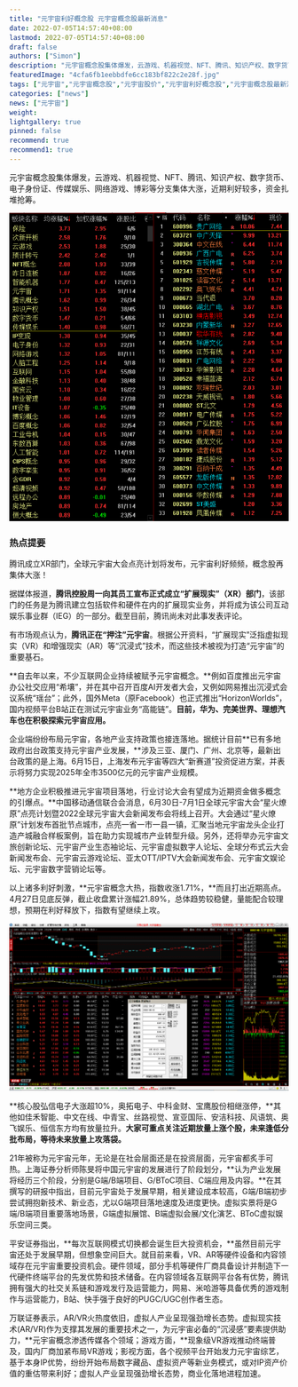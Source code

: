 ```yaml
---
title: "元宇宙利好概念股 元宇宙概念股最新消息"
date: 2022-07-05T14:57:40+08:00
lastmod: 2022-07-05T14:57:40+08:00
draft: false
authors: ["Simon"]
description: "元宇宙概念股集体爆发，云游戏、机器视觉、NFT、腾讯、知识产权、数字货币、电子身份证、传媒娱乐、网络游戏、博彩等分支集体大涨，近期利好较多，资金扎堆抢筹。"
featuredImage: "4cfa6fb1eebbdfe6cc183bf822c2e28f.jpg"
tags: ["元宇宙","元宇宙概念股","元宇宙股价","元宇宙利好概念股","元宇宙概念股最新消息","元宇宙股票"]
categories: ["news"]
news: ["元宇宙"]
weight: 
lightgallery: true
pinned: false
recommend: true
recommend1: true
---
```


元宇宙概念股集体爆发，云游戏、机器视觉、NFT、腾讯、知识产权、数字货币、电子身份证、传媒娱乐、网络游戏、博彩等分支集体大涨，近期利好较多，资金扎堆抢筹。

![配图](e809c0b72d03425ca37d4e743e080460.png)

### 热点提要

腾讯成立XR部门，全球元宇宙大会点亮计划将发布，元宇宙利好频频，概念股再集体大涨！

据媒体报道，**腾讯控股周一向其员工宣布正式成立“扩展现实”（XR）部门**，该部门的任务是为腾讯建立包括软件和硬件在内的扩展现实业务，并将成为该公司互动娱乐事业群（IEG）的一部分。截至目前，腾讯尚未对此事发表评论。

有市场观点认为，**腾讯正在“押注”元宇宙**。根据公开资料，“扩展现实”泛指虚拟现实（VR）和增强现实（AR）等“沉浸式”技术，而这些技术被视为打造“元宇宙”的重要基石。

**自去年以来，不少互联网企业持续被赋予元宇宙概念。**例如百度推出元宇宙办公社交应用“希壤”，并在其中召开百度AI开发者大会，又例如网易推出沉浸式会议系统“瑶台”；此外，国外Meta（原Facebook）也正式推出“HorizonWorlds”，国内视频平台B站正在测试元宇宙业务“高能链”。**目前，华为、完美世界、理想汽车也在积极探索元宇宙应用。**

企业端纷纷布局元宇宙，各地产业支持政策也接连落地。据统计目前**已有多地政府出台政策支持元宇宙产业发展，**涉及三亚、厦门、广州、北京等，最新出台政策的是上海。6月15日，上海发布元宇宙等四大“新赛道”投资促进方案，并表示将努力实现2025年全市3500亿元的元宇宙产业规模。

**地方企业积极推进元宇宙项目落地，行业讨论大会有望成为近期资金做多概念的引爆点。**中国移动通信联合会消息，6月30日-7月1日全球元宇宙大会“星火燎原”点亮计划暨2022全球元宇宙大会新闻发布会将线上召开。大会通过“星火燎原”计划发布首批节点城市，点亮一省一市一县一镇，汇聚当地元宇宙龙头企业打造产城融合样板案例，旨在助力实现城市产业转型升级。另外，还将举办元宇宙文旅创新论坛、元宇宙产业生态袖论坛、元宇宙虚拟数字人论坛、全球分布式云大会新闻发布会、元宇宙云游戏论坛、亚太OTT/IPTV大会新闻发布会、元宇宙文娱论坛、元宇宙数字营销论坛等。

以上诸多利好刺激，**元宇宙概念大热，指数收涨1.71%，**而且打出近期高点。4月27日见底反弹，截止收盘累计涨幅21.89%，总体趋势较稳健，量能配合较理想，预期在利好释放下，指数有望继续上攻。

![配图](bc5f9b61fc1a4deda99150a9292b0237.png)

**核心股弘信电子大涨超10%，奥拓电子、中科金财、宝鹰股份相继涨停，**其他如佳禾智能、中文在线、中青宝、丝路视觉、宣亚国际、安洁科技、风语筑、奥飞娱乐、恒信东方均有放量拉升。**大家可重点关注近期放量上涨个股，未来逢低分批布局，等待未来放量上攻落袋。**

21年被称为元宇宙元年，无论是在社会层面还是在投资层面，元宇宙都炙手可热。上海证券分析师陈旻将中国元宇宙的发展进行了阶段划分，**认为产业发展将经历三个阶段，分别是G端/B端项目、G/BToC项目、C端应用及内容。**在其撰写的研报中指出，目前元宇宙处于发展早期，相关建设成本较高，G端/B端初步尝试拥抱新技术、新业态，尤以G端项目落地速度及进度更快。虚拟实景将是G端/B端项目重要落地场景，G端虚拟展馆、B端虚拟会展/文化演艺、BToC虚拟娱乐空间三类。

平安证券指出，**每次互联网模式切换都会诞生巨大投资机会，**虽然目前元宇宙还处于发展早期，但想象空间巨大。就目前来看，VR、AR等硬件设备和内容领域存在元宇宙重要投资机会。硬件领域，部分手机等硬件厂商具备设计并制造下一代硬件终端平台的先发优势和技术储备。在内容领域各互联网平台各有优势，腾讯拥有强大的社交关系链和游戏发行及运营能力，网易、米哈游等具备优秀的游戏制作与运营能力，B站、快手强于良好的PUGC/UGC创作者生态。

万联证券表示，AR/VR火热度依旧，虚拟人产业呈现强劲增长态势。虚拟现实技术(AR/VR)作为支撑其发展的重要技术之一，为元宇宙必备的“沉浸感”要素提供助力，**元宇宙概念渗透传媒各个领域；游戏方面，**现象级VR游戏推动终端普及，国内厂商加紧布局VR游戏；影视方面，各个视频平台开始发力元宇宙综艺，基于本身IP优势，纷纷开始布局数字藏品、虚拟资产等新业务模式，或对IP资产价值的重估带来利好；虚拟人产业呈现强劲增长态势，商业化落地进程加速。

